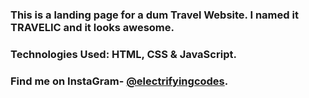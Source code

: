 ### This is a landing page for a dum Travel Website. I named it TRAVELIC and it looks awesome.

### Technologies Used: HTML, CSS & JavaScript.

### Find me on InstaGram- [@electrifyingcodes][instagram].

[instagram]: https://www.instagram.com/electrifyingcodes
